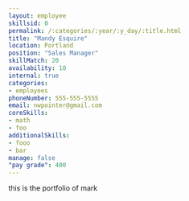```yaml
---
layout: employee
skillsid: 0
permalink: /:categories/:year/:y_day/:title.html
title: "Mandy Esquire"
location: Portland
position: "Sales Manager"
skillMatch: 20
availability: 10
internal: true
categories: 
- employees
phoneNumber: 555-555-5555
email: nwpointer@gmail.com
coreSkills:
- math
- foo
additionalSkills:
- fooo
- bar
manage: false
"pay grade": 400
---
```


this is the portfolio of mark
